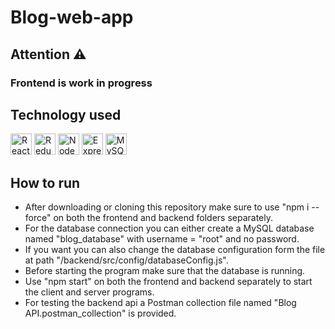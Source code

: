 # Blog-web-app

## Attention :warning:

### Frontend is work in progress

## Technology used

[<img width="34" alt="ReactJS" src="https://img.icons8.com/color/344/react-native.png" />][reactjs]
[<img width="34" alt="Redux" src="https://img.icons8.com/color/344/redux.png" />][redux]
[<img width="34" alt="NodeJS" src="https://img.icons8.com/color/344/nodejs.png" />][nodejs]
[<img width="34" alt="ExpressJS" src="https://assets.website-files.com/61ca3f775a79ec5f87fcf937/6202fcdee5ee8636a145a41b_1234.png" />][expressjs]
[<img width="34" alt="MySQL" src="https://img.icons8.com/color/344/mysql-logo.png" />][mysql]

## How to run

- After downloading or cloning this repository make sure to use "npm i --force" on both the frontend and backend folders separately.
- For the database connection you can either create a MySQL database named "blog_database" with username = "root" and no password.
- If you want you can also change the database configuration form the file at path "/backend/src/config/databaseConfig.js".
- Before starting the program make sure that the database is running.
- Use "npm start" on both the frontend and backend separately to start the client and server programs.
- For testing the backend api a Postman collection file named "Blog API.postman_collection" is provided.

[reactjs]: https://reactjs.org/
[redux]: https://redux.js.org/
[nodejs]: https://nodejs.org/en/
[expressjs]: https://expressjs.com/
[mysql]: https://www.mysql.com/
